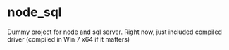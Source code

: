 node_sql
========

Dummy project for node and sql server. Right now, just included compiled driver (compiled in Win 7 x64 if it matters)
